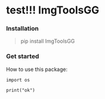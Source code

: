 # test!!! ImgToolsGG


### Installation

> pip install ImgToolsGG

### Get started
How to use this package:

```
import os

print("ok")

```